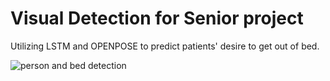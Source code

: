 # Visual Detection for Senior project

Utilizing LSTM and OPENPOSE to predict patients' desire to get out of bed.


![person and bed detection](https://github.com/fredryce/LSTM-OPEN-pose/blob/master/simple.gif)
